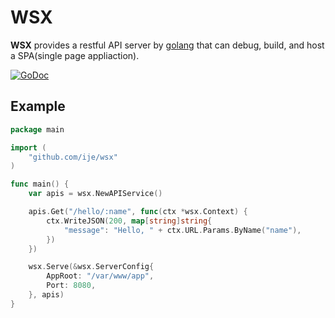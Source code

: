 WSX
====
**WSX** provides a restful API server by [golang](https://golang.org/) that can debug, build, and host a SPA(single page appliaction).

[![GoDoc](https://godoc.org/github.com/ije/wsx?status.svg)](https://godoc.org/github.com/ije/wsx)


Example
-------
```go
package main

import (
    "github.com/ije/wsx"
)

func main() {
    var apis = wsx.NewAPIService()

    apis.Get("/hello/:name", func(ctx *wsx.Context) {
        ctx.WriteJSON(200, map[string]string{
            "message": "Hello, " + ctx.URL.Params.ByName("name"),
        })
    })

    wsx.Serve(&wsx.ServerConfig{
        AppRoot: "/var/www/app",
        Port: 8080,
    }, apis)
}
```

